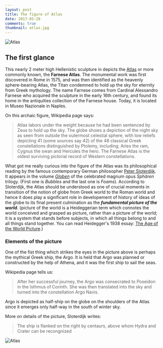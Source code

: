 ```yaml
---
layout: post
title: The figure of Atlas
date: 2017-05-28
comments: true
thumbnail: atlas.jpg
---
```



<div class="thumbnail">	<img src="{{ site.baseurl }}/images/atlas.jpg" alt="Atlas" >	</div>


## The first glance 

This nearly 2 meter high Hellenistic sculpture in depicts the [Atlas][1] or more commonly known, the **Farnese Atlas**. The monumental work was first discovered in Rome in 1575, and was then identified as the heavenly sphere-bearing Atlas, the Titan condemned to hold up the sky for eternity from Greek mythology. The name Farnese comes from Cardinal Alessandro Farnese who acquired the sculpture in the early 16th century, and found its home in the antiquities collection of the Farnese house. Today, it is located in Museo Nazionale in Naples.    


On this archaic figure, Wikipedia page says: 

>Atlas labors under the weight because he had been sentenced by Zeus to hold up the sky. The globe shows a depiction of the night sky as seen from outside the outermost celestial sphere, with low reliefs depicting 41 (some sources say 42) of the 48 classical Greek constellations distinguished by Ptolemy, including; Aries the ram, Cygnus the swan and Hercules the hero. The Farnese Atlas is the oldest surviving pictorial record of Western constellations.

What got me really curious into the figure of the Atlas was its philosophical reading by the famous contemporary German philosopher [Peter Sloterdijk][2]. It appears in the volume [_Globen_][3] of the celebrated magnum opus _Sphären_ trilogy. (First one is _Bubbles_ and the last one is _Foams_). According to Sloterdijk, the Atlas should be understood as one of crucial moments in transition of the notion of globe from Greek world to the Roman world and hence it does play a significant role in developement of history of ideas of the globe to its final present culmination as the _**fundamental picture of the world**_. (picture of the world is a Heideggerian term which connotes the world conceived and grasped as picture, rather than a picture of the world; it is a system that stands before subjects, in which all things belong to and all things stand together. You can read Heidegger's 1938 essay: [The Age of the World Picture][5].)

### Elements of the picture

One of the fist thing which strikes the eyes in the picture above is perhaps the mythical Greek ship, the Argo. It is held that Argo was planned or constructed by the help of Athena, and it was the first ship to sail the seas. 

Wikipedia page tells us:

>After her successful journey, the Argo was consecrated to Poseidon in the Isthmus of Corinth. She was then translated into the sky and turned into the constellation Argo Navis.

Argo is depicted as half-ship on the globe on the shoulders of the Atlas since it emerges only half-way in the south of winter sky. 


More on details of the picture, Sloterdijk writes: 

> The ship is flanked on the right by centaurs, above whom Hydra and Crater can be recongnized 


<div class="thumbnail">	<img src="https://wiki2.org/en/File:Sidney_Hall_-_Urania%27s_Mirror_-_Noctua,_Corvus,_Crater,_Sextans_Urani%C3%A6,_Hydra,_Felis,_Lupus,_Centaurus,_Antlia_Pneumatica,_Argo_Navis,_and_Pyxis_Nautica.jpg#/media/File:Sidney_Hall_-_Urania%27s_Mirror_-_Noctua,_Corvus,_Crater,_Sextans_Urani%C3%A6,_Hydra,_Felis,_Lupus,_Centaurus,_Antlia_Pneumatica,_Argo_Navis,_and_Pyxis_Nautica.jpg" alt="Atlas" >	</div>







[1]: https://wiki2.org/en/Atlas_(mythology)
[2]: https://mitpress.mit.edu/authors/peter-sloterdijk
[3]: https://mitpress.mit.edu/books/globes
[4]: http://culturalpolitics.dukejournals.org/content/3/3/393.short
[5]: http://www2.fiu.edu/~ereserve/010037770-1.pdf
